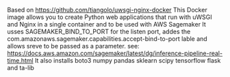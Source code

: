 Based on https://github.com/tiangolo/uwsgi-nginx-docker
This Docker image allows you to create Python web applications that run with uWSGI and Nginx in a single container and to be used with AWS Sagemaker
It usses SAGEMAKER_BIND_TO_PORT for the listen port, addes the com.amazonaws.sagemaker.capabilities.accept-bind-to-port lable and allows sreve to be passed as a parameter. see: https://docs.aws.amazon.com/sagemaker/latest/dg/inference-pipeline-real-time.html
It also installs boto3 numpy pandas sklearn scipy tensorflow flask and ta-lib
